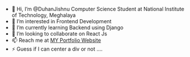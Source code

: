 - 👋 Hi, I’m @DuhanJishnu Computer Science Student at National Institute of Technology, Meghalaya
- 👀 I’m interested in Frontend Development
- 🌱 I’m currently learning Backend using Django
- 💞️ I’m looking to collaborate on React Js
- 📫 Reach me at [MY Portfolio Website](https://duhanjishnu.github.io/Portfolio/)
- ⚡ Guess if I can center a div or not ....

<!---
DuhanJishnu/DuhanJishnu is a ✨ special ✨ repository because its `README.md` (this file) appears on your GitHub profile.
You can click the Preview link to take a look at your changes.
--->
